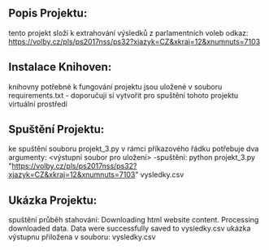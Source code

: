 Popis Projektu:
-
tento projekt složí k extrahování výsledků z parlamentních voleb odkaz: https://volby.cz/pls/ps2017nss/ps32?xjazyk=CZ&xkraj=12&xnumnuts=7103

Instalace Knihoven:
-
knihovny potřebné k fungování projektu jsou uložené v souboru requirements.txt - doporučuji si vytvořit pro spuštění tohoto projektu virtuální prostředí

Spuštění Projektu:
-
ke spuštění souboru projekt_3.py v rámci příkazového řádku potřebuje dva argumenty: <výstupní soubor pro uložení> 
-spuštění: python projekt_3.py "https://volby.cz/pls/ps2017nss/ps32?xjazyk=CZ&xkraj=12&xnumnuts=7103" vysledky.csv

Ukázka Projektu:
-
spuštění
průběh stahování: 
  Downloading html website content.
  Processing downloaded data. 
  Data were successfully saved to vysledky.csv
ukázka výstupnu přiložena v souboru: vysledky.csv

